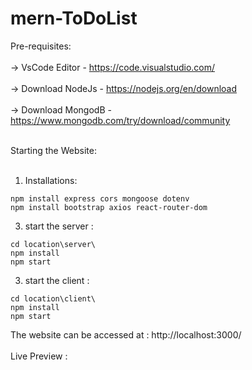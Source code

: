 # mern-ToDoList

Pre-requisites: <br><br>
  -> VsCode Editor    -  https://code.visualstudio.com/ <br><br>
  -> Download NodeJs  -  https://nodejs.org/en/download <br> <br>
  -> Download MongodB -  https://www.mongodb.com/try/download/community <br><br>

Starting the Website: <br><br>

1. Installations:

```
npm install express cors mongoose dotenv
npm install bootstrap axios react-router-dom
```

3. start the server :

```
cd location\server\
npm install
npm start
```
3. start the client :

```
cd location\client\
npm install
npm start
```
The website can be accessed at : http://localhost:3000/ <br><br>
Live Preview : 
